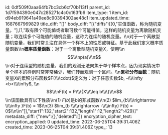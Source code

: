 id: 0df509f0aaa64fb7bc3cb6cf70b113f1
parent_id: 1d7f594390e047c285271c4c0c163fb6
item_type: 1
item_id: d94eb919641a49ee8c90394302ae48c1
item_updated_time: 1687667969829
title_diff: "[]"
body_diff: "[{\"diffs\":[[0,\"实值函数，称为随机变量。\"],[1,\"取有限个可能值或者取可数个可能得值，这样的随机变量为离散随机变量；取连续多个可能值的随机变量，这称为连续的随机变量。\\\n对于一个离散型随机变量，我们时常关注在具体一个样本上的性质或特征。基于此我们定义概率质量函数\\\n**概率质量函数**：对于一个离散型随机变量$X$，使用\\\n$$\\\np(a)\\\n$$\\\n对于连续型的随机变量，我们的观测无法聚焦于单个样本点，因为现实情况中单个样本的样例时常非常稀少，我们转而观测一个区间。\\\n**累积分布函数**：随机变量$X$的累积分布函数$F(\\\\cdot)$定义为：对于任意实数$b, -\\\\infty <b<\\\\infty$, \\\n$$\\\nF(b) = P\\\\{X\\\\leq b\\\\}\\\n$$\\\n该函数具有以下性质\\\n(1) $F(b)$是$b$的非减函数\\\n(2) $lim_{b\\\\\rightarrow \\\\infty }F(b) = 1$\\\n(3) $lim_{b \\\\\rightarrow -\\\\infty} F(b) = 0$\\\n\\\n\"]],\"start1\":132,\"start2\":132,\"length1\":12,\"length2\":429}]"
metadata_diff: {"new":{},"deleted":[]}
encryption_cipher_text: 
encryption_applied: 0
updated_time: 2023-06-25T04:39:31.406Z
created_time: 2023-06-25T04:39:31.406Z
type_: 13